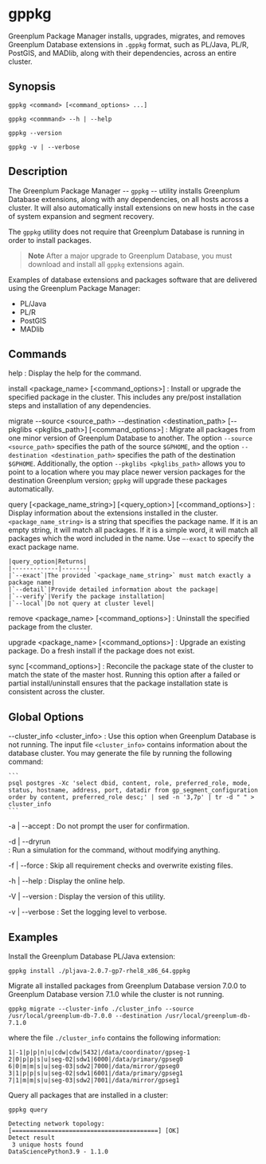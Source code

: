 # gppkg 

Greenplum Package Manager installs, upgrades, migrates, and removes Greenplum Database extensions in `.gppkg` format, such as PL/Java, PL/R, PostGIS, and MADlib, along with their dependencies, across an entire cluster.

## <a id="synopsis"></a>Synopsis 

```
gppkg <command> [<command_options> ...] 

gppkg <commmand> --h | --help

gppkg --version

gppkg -v | --verbose
```

## <a id="description"></a>Description 

The Greenplum Package Manager -- `gppkg` -- utility installs Greenplum Database extensions, along with any dependencies, on all hosts across a cluster. It will also automatically install extensions on new hosts in the case of system expansion and segment recovery.

The `gppkg` utility does not require that Greenplum Database is running in order to install packages.

> **Note** After a major upgrade to Greenplum Database, you must download and install all `gppkg` extensions again.

Examples of database extensions and packages software that are delivered using the Greenplum Package Manager:

-   PL/Java
-   PL/R
-   PostGIS
-   MADlib

## <a id="commands"></a>Commands

help 
:   Display the help for the command.

install <package_name> [<command_options>]
:   Install or upgrade the specified package in the cluster. This includes any pre/post installation steps and installation of any dependencies.

migrate --source <source_path> --destination <destination_path> [--pkglibs <pkglibs_path>] [<command_options>]
:   Migrate all packages from one minor version of Greenplum Database to another. The option `--source <source_path>` specifies the path of the source `$GPHOME`, and the option `--destination <destination_path>` specifies the path of the destination `$GPHOME`. Additionally, the option `--pkglibs <pkglibs_path>` allows you to point to a location where you may place newer version packages for the destination Greenplum version; `gppkg` will upgrade these packages automatically. 

query [<package_name_string>] [<query_option>] [<command_options>]
:   Display information about the extensions installed in the cluster. `<package_name_string>` is a string that specifies the package name. If it is an empty string, it will match all packages. If it is a simple word, it will match all packages which the word included in the name. Use `–-exact` to specify the exact package name.

    |query_option|Returns|
    |-------------|-------|
    |`--exact`|The provided `<package_name_string>` must match exactly a package name|
    |`--detail`|Provide detailed information about the package|
    |`--verify`|Verify the package installation|
    |`--local`|Do not query at cluster level|

remove <package_name> [<command_options>]
:    Uninstall the specified package from the cluster. 

upgrade <package_name> [<command_options>]
:    Upgrade an existing package. Do a fresh install if the package does not exist.

sync [<command_options>]
:    Reconcile the package state of the cluster to match the state of the master host. Running this option after a failed or partial install/uninstall ensures that the package installation state is consistent across the cluster.

## <a id="options"></a>Global Options 

--cluster_info <cluster_info>
:   Use this option when Greenplum Database is not running. The input file `<cluster_info>` contains information about the database cluster. You may generate the file by running the following command:

    ```
    psql postgres -Xc 'select dbid, content, role, preferred_role, mode, status, hostname, address, port, datadir from gp_segment_configuration order by content, preferred_role desc;' | sed -n '3,7p' | tr -d " " > cluster_info
    ```

-a | --accept 
:   Do not prompt the user for confirmation.

-d | --dryrun     
:   Run a simulation for the command, without modifying anything.

-f | --force
:   Skip all requirement checks and overwrite existing files.

-h | --help
:   Display the online help.

-V | --version
:   Display the version of this utility.

-v | --verbose
:   Set the logging level to verbose.

## <a id="examples"></a>Examples

Install the Greenplum Database PL/Java extension:

```
gppkg install ./pljava-2.0.7-gp7-rhel8_x86_64.gppkg
```

Migrate all installed packages from Greenplum Database version 7.0.0 to Greenplum Database version 7.1.0 while the cluster is not running.

```
gppkg migrate --cluster-info ./cluster_info --source /usr/local/greenplum-db-7.0.0 --destination /usr/local/greenplum-db-7.1.0
```

where the file `./cluster_info` contains the following information:

```
1|-1|p|p|n|u|cdw|cdw|5432|/data/coordinator/gpseg-1
2|0|p|p|s|u|seg-02|sdw1|6000|/data/primary/gpseg0
6|0|m|m|s|u|seg-03|sdw2|7000|/data/mirror/gpseg0
3|1|p|p|s|u|seg-02|sdw1|6001|/data/primary/gpseg1
7|1|m|m|s|u|seg-03|sdw2|7001|/data/mirror/gpseg1
```

Query all packages that are installed in a cluster:

```
gppkg query 

Detecting network topology:    [=========================================] [OK] 
Detect result 
 3 unique hosts found 
DataSciencePython3.9 - 1.1.0 
```

